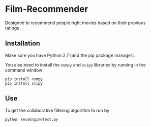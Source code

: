 # Film-Recommender
Designed to recommend people right movies based on their previous ratings

Installation
------------

Make sure you have Python 2.7 (and the pip package manager).

You also need to install the `numpy` and `scipy` libraries by running in the command window

```
pip install numpy
pip install scipy
```

Use
---

To get the collaborative filtering algorithm to run by

```
python recoEngineTest.py
```